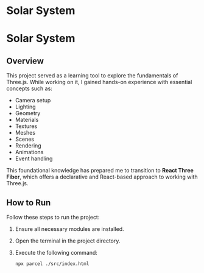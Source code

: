 # Solar System

# Solar System

## Overview

This project served as a learning tool to explore the fundamentals of Three.js. While working on it, I gained hands-on experience with essential concepts such as:

- Camera setup
- Lighting
- Geometry
- Materials
- Textures
- Meshes
- Scenes
- Rendering
- Animations
- Event handling

This foundational knowledge has prepared me to transition to **React Three Fiber**, which offers a declarative and React-based approach to working with Three.js.

## How to Run

Follow these steps to run the project:

1. Ensure all necessary modules are installed.
2. Open the terminal in the project directory.
3. Execute the following command:

   ```bash
   npx parcel ./src/index.html

   ```
